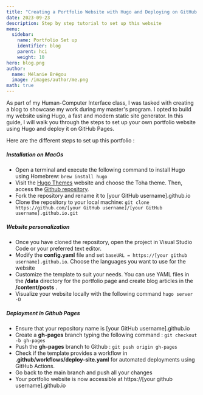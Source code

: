 ```yaml
---
title: "Creating a Portfolio Website with Hugo and Deploying on GitHub Pages"
date: 2023-09-23
description: Step by step tutorial to set up this website
menu:
  sidebar:
    name: Portfolio Set up
    identifier: blog
    parent: hci
    weight: 10
hero: blog.png
author:
  name: Mélanie Brégou
  image: /images/author/me.png
math: true
---
```


As part of my Human-Computer Interface class, I was tasked with creating a blog to showcase my work during my master's program. I opted to build my website using Hugo, a fast and modern static site generator. In this guide, I will walk you through the steps to set up your own portfolio website using Hugo and deploy it on GitHub Pages.

Here are the different steps to set up this portfolio :

##### Installation on MacOs

- Open a terminal and execute the following command to install Hugo using Homebrew: `brew install hugo`
- Visit the [Hugo Themes](https://themes.gohugo.io) website and choose the Toha theme. Then, access the [Github repository](https://github.com/hugo-toha/toha).
- Fork the repository and rename it to [your GitHub username].github.io
- Clone the repository to your local machine: `git clone https://github.com/[your GitHub username]/[your GitHub username].github.io.git`


##### Website personalization
- Once you have cloned the repository, open the project in Visual Studio Code or your preferred text editor.
- Modify the **config.yaml** file and set `baseURL = https://[your github username].github.io`. Choose the languages you want to use for the website
- Customize the template to suit your needs. You can use YAML files in the **/data** directory for the portfolio page and create blog articles in the **/content/posts** .
- Visualize your website locally with the following command `hugo server -D`


##### Deployment in Github Pages
- Ensure that your repository name is [your GitHub username].github.io
- Create a **gh-pages** branch typing the following command : `git checkout -b gh-pages` 
- Push the **gh-pages** branch to Github : `git push origin gh-pages`
- Check if the template provides a workflow in **.github/workflows/deploy-site.yaml** for automated deployments using GitHub Actions.
- Go back to the main branch and push all your changes
- Your portfolio website is now accessible at https://[your github username].github.io



